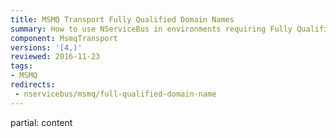 ```yaml
---
title: MSMQ Transport Fully Qualified Domain Names
summary: How to use NServiceBus in environments requiring Fully Qualified Domain Names (FQDM) for routing.
component: MsmqTransport
versions: '[4,)'
reviewed: 2016-11-23
tags:
- MSMQ
redirects:
 - nservicebus/msmq/full-qualified-domain-name
---
```


partial: content